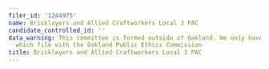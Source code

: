 ```yaml
---
filer_id: '1244975'
name: Bricklayers and Allied Craftworkers Local 3 PAC
candidate_controlled_id: ''
data_warning: This committee is formed outside of Oakland. We only have data on committees
  which file with the Oakland Public Ethics Commission
title: Bricklayers and Allied Craftworkers Local 3 PAC
---
```

